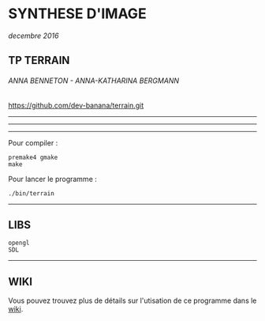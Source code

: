 # SYNTHESE D'IMAGE
*decembre 2016*

## TP TERRAIN


###### ANNA BENNETON - ANNA-KATHARINA BERGMANN

https://github.com/dev-banana/terrain.git


______________________
______________________

------
Pour compiler :
	
	premake4 gmake
	make

Pour lancer le programme :

	./bin/terrain


______________________


LIBS
------

	opengl
	SDL

______________________


WIKI
------

Vous pouvez trouvez plus de détails sur l'utisation de ce programme dans le [wiki](https://github.com/dev-banana/terrain/wiki).